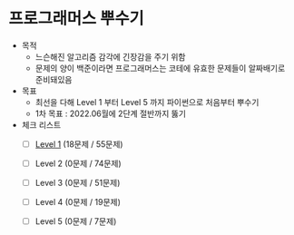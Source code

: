 # 프로그래머스 뿌수기
- 목적
    - 느슨해진 알고리즘 감각에 긴장감을 주기 위함
    - 문제의 양이 백준이라면 프로그래머스는 코테에 유효한 문제들이 알짜배기로 준비돼있음
- 목표
    - 최선을 다해 Level 1 부터 Level 5 까지 파이썬으로 처음부터 뿌수기
    - 1차 목표 : 2022.06월에 2단계 절반까지 뚫기
- 체크 리스트
    - [ ] [Level 1](./Level%201/) (18문제 / 55문제)
    - [ ] Level 2 (0문제 / 74문제)
    - [ ] Level 3 (0문제 / 51문제)
    - [ ] Level 4 (0문제 / 19문제)
    - [ ] Level 5 (0문제 / 7문제)
    